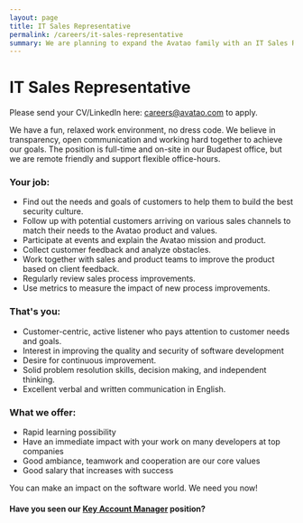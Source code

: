 ```yaml
---
layout: page
title: IT Sales Representative
permalink: /careers/it-sales-representative
summary: We are planning to expand the Avatao family with an IT Sales Representative
---
```


# IT Sales Representative

Please send your CV/LinkedIn here: [careers@avatao.com](mailto:careers@avatao.com) to apply.

We have a fun, relaxed work environment, no dress code. We believe in transparency, open communication and working hard together to achieve our goals. The position is full-time and on-site in our Budapest office, but we are remote friendly and support flexible office-hours. 

### Your job:

- Find out the needs and goals of customers to help them to build the best security culture.
- Follow up with potential customers arriving on various sales channels to match their needs to the Avatao product and values.
- Participate at events and explain the Avatao mission and product.
- Collect customer feedback and analyze obstacles.
- Work together with sales and product teams to improve the product based on client feedback.
- Regularly review sales process improvements.
- Use metrics to measure the impact of new process improvements.

### That's you:
- Customer-centric, active listener who pays attention to customer needs and goals.
- Interest in improving the quality and security of software development
- Desire for continuous improvement.
- Solid problem resolution skills, decision making, and independent thinking.
- Excellent verbal and written communication in English.


### What we offer:

- Rapid learning possibility
- Have an immediate impact with your work on many developers at top companies
- Good ambiance, teamwork and cooperation are our core values
- Good salary that increases with success

You can make an impact on the software world. We need you now!

#### Have you seen our [Key Account Manager](/careers/key-account-manager) position? 
